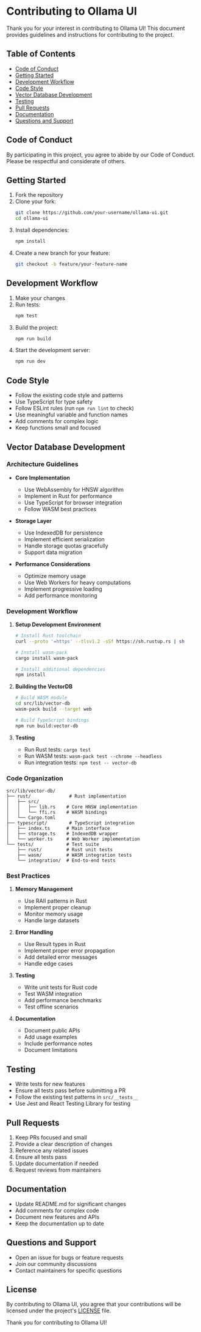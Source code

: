 # Contributing to Ollama UI

Thank you for your interest in contributing to Ollama UI! This document provides guidelines and instructions for contributing to the project.

## Table of Contents
- [Code of Conduct](#code-of-conduct)
- [Getting Started](#getting-started)
- [Development Workflow](#development-workflow)
- [Code Style](#code-style)
- [Vector Database Development](#vector-database-development)
- [Testing](#testing)
- [Pull Requests](#pull-requests)
- [Documentation](#documentation)
- [Questions and Support](#questions-and-support)

## Code of Conduct

By participating in this project, you agree to abide by our Code of Conduct. Please be respectful and considerate of others.

## Getting Started

1. Fork the repository
2. Clone your fork:
   ```bash
   git clone https://github.com/your-username/ollama-ui.git
   cd ollama-ui
   ```
3. Install dependencies:
   ```bash
   npm install
   ```
4. Create a new branch for your feature:
   ```bash
   git checkout -b feature/your-feature-name
   ```

## Development Workflow

1. Make your changes
2. Run tests:
   ```bash
   npm test
   ```
3. Build the project:
   ```bash
   npm run build
   ```
4. Start the development server:
   ```bash
   npm run dev
   ```

## Code Style

- Follow the existing code style and patterns
- Use TypeScript for type safety
- Follow ESLint rules (run `npm run lint` to check)
- Use meaningful variable and function names
- Add comments for complex logic
- Keep functions small and focused

## Vector Database Development

### Architecture Guidelines
- **Core Implementation**
  - Use WebAssembly for HNSW algorithm
  - Implement in Rust for performance
  - Use TypeScript for browser integration
  - Follow WASM best practices

- **Storage Layer**
  - Use IndexedDB for persistence
  - Implement efficient serialization
  - Handle storage quotas gracefully
  - Support data migration

- **Performance Considerations**
  - Optimize memory usage
  - Use Web Workers for heavy computations
  - Implement progressive loading
  - Add performance monitoring

### Development Workflow
1. **Setup Development Environment**
   ```bash
   # Install Rust toolchain
   curl --proto '=https' --tlsv1.2 -sSf https://sh.rustup.rs | sh
   
   # Install wasm-pack
   cargo install wasm-pack
   
   # Install additional dependencies
   npm install
   ```

2. **Building the VectorDB**
   ```bash
   # Build WASM module
   cd src/lib/vector-db
   wasm-pack build --target web
   
   # Build TypeScript bindings
   npm run build:vector-db
   ```

3. **Testing**
   - Run Rust tests: `cargo test`
   - Run WASM tests: `wasm-pack test --chrome --headless`
   - Run integration tests: `npm test -- vector-db`

### Code Organization
```
src/lib/vector-db/
├── rust/              # Rust implementation
│   ├── src/
│   │   ├── lib.rs    # Core HNSW implementation
│   │   └── ffi.rs    # WASM bindings
│   └── Cargo.toml
├── typescript/        # TypeScript integration
│   ├── index.ts      # Main interface
│   ├── storage.ts    # IndexedDB wrapper
│   └── worker.ts     # Web Worker implementation
└── tests/            # Test suite
    ├── rust/         # Rust unit tests
    ├── wasm/         # WASM integration tests
    └── integration/  # End-to-end tests
```

### Best Practices
1. **Memory Management**
   - Use RAII patterns in Rust
   - Implement proper cleanup
   - Monitor memory usage
   - Handle large datasets

2. **Error Handling**
   - Use Result types in Rust
   - Implement proper error propagation
   - Add detailed error messages
   - Handle edge cases

3. **Testing**
   - Write unit tests for Rust code
   - Test WASM integration
   - Add performance benchmarks
   - Test offline scenarios

4. **Documentation**
   - Document public APIs
   - Add usage examples
   - Include performance notes
   - Document limitations

## Testing

- Write tests for new features
- Ensure all tests pass before submitting a PR
- Follow the existing test patterns in `src/__tests__`
- Use Jest and React Testing Library for testing

## Pull Requests

1. Keep PRs focused and small
2. Provide a clear description of changes
3. Reference any related issues
4. Ensure all tests pass
5. Update documentation if needed
6. Request reviews from maintainers

## Documentation

- Update README.md for significant changes
- Add comments for complex code
- Document new features and APIs
- Keep the documentation up to date

## Questions and Support

- Open an issue for bugs or feature requests
- Join our community discussions
- Contact maintainers for specific questions

## License

By contributing to Ollama UI, you agree that your contributions will be licensed under the project's [LICENSE](LICENSE) file.

Thank you for contributing to Ollama UI! 